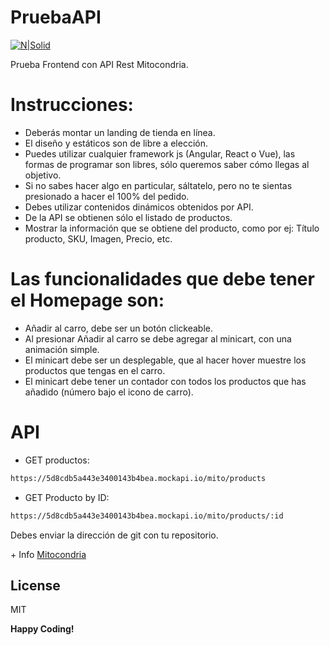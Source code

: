 # PruebaAPI
[![N|Solid](https://mitocondria.cl/wp-content/uploads/2019/09/logoMito.png)](https://mitocondria.cl)

Prueba Frontend con API Rest Mitocondria.

# Instrucciones:

  - Deberás montar un landing de tienda en línea.
  - El diseño y estáticos son de libre a elección.
  - Puedes utilizar cualquier framework js (Angular, React o Vue), las formas de programar son libres, sólo queremos saber cómo llegas al objetivo.
  - Si no sabes hacer algo en particular, sáltatelo, pero no te sientas presionado a hacer el 100% del pedido.
  - Debes utilizar contenidos dinámicos obtenidos por API.
  - De la API se obtienen sólo el listado de productos.
  - Mostrar la información que se obtiene del producto, como por ej: Título producto, SKU, Imagen, Precio, etc.

# Las funcionalidades que debe tener el Homepage son:

  - Añadir al carro, debe ser un botón clickeable.
  - Al presionar Añadir al carro se debe agregar al minicart, con una animación simple.
  - El minicart debe ser un desplegable, que al hacer hover muestre los productos que tengas en el carro.
  - El minicart debe tener un contador con todos los productos que has añadido (número bajo el icono de carro).

# API

  - GET productos:
```sh
https://5d8cdb5a443e3400143b4bea.mockapi.io/mito/products
```
  - GET Producto by ID:
```sh
https://5d8cdb5a443e3400143b4bea.mockapi.io/mito/products/:id
```

Debes enviar la dirección de git con tu repositorio.

\+ Info [Mitocondria](https://mitocondria.cl)

License
----

MIT


**Happy Coding!**
